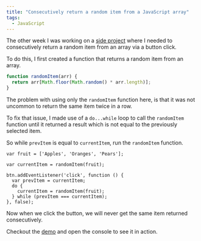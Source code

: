 ```yaml
---
title: "Consecutively return a random item from a JavaScript array"
tags:
  - JavaScript
---
```

The other week I was working on a [side project](https://github.com/alexcarpenter/standup-starter) where I needed to consecutively return a random item from an array via a button click.

To do this, I first created a function that returns a random item from an array.

```js
function randomItem(arr) {
  return arr[Math.floor(Math.random() * arr.length)];
}
```

The problem with using only the `randomItem` function here, is that it was not uncommon to return the same item twice in a row.

To fix that issue, I made use of a `do...while` loop to call the `randomItem` function until it returned a result which is not equal to the previously selected item.

So while `prevItem` is equal to `currentItem`, run the `randomItem` function.

```js/5-8
var fruit = ['Apples', 'Oranges', 'Pears'];

var currentItem = randomItem(fruit);

btn.addEventListener('click', function () {
  var prevItem = currentItem;
  do {
    currentItem = randomItem(fruit);
  } while (prevItem === currentItem);
}, false);
```

Now when we click the button, we will never get the same item returned consecutively.

Checkout the [demo](https://codepen.io/alexcarpenter/pen/QoMKNv?editors=1011) and open the console to see it in action.
